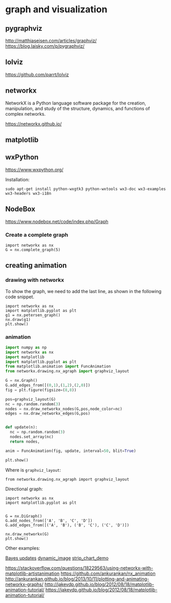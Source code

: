 # graph and visualization


## pygraphviz

http://matthiaseisen.com/articles/graphviz/
https://blog.laisky.com/p/pygraphviz/


## lolviz

https://github.com/parrt/lolviz

## networkx

NetworkX is a Python language software package for the creation,
manipulation, and study of the structure, dynamics, and functions
of complex networks.

https://networkx.github.io/

## matplotlib

## wxPython

https://www.wxpython.org/


Installation:

```
sudo apt-get install python-wxgtk3 python-wxtools wx3-doc wx3-examples wx3-headers wx3-i18n
```

## NodeBox

https://www.nodebox.net/code/index.php/Graph


### Create a complete graph


```
import networkx as nx
G = nx.complete_graph(5)
```

## creating animation

### drawing with networkx

To show the graph, we need to add the last line, as shown
in the following code snippet.

```
import networkx as nx
import matplotlib.pyplot as plt
g1 = nx.petersen_graph()
nx.draw(g1)
plt.show()
```

### animation

```python
import numpy as np
import networkx as nx
import matplotlib
import matplotlib.pyplot as plt
from matplotlib.animation import FuncAnimation
from networkx.drawing.nx_agraph import graphviz_layout

G = nx.Graph()
G.add_edges_from([(0,1),(1,2),(2,0)])
fig = plt.figure(figsize=(8,8))

pos=graphviz_layout(G)
nc = np.random.random(3)
nodes = nx.draw_networkx_nodes(G,pos,node_color=nc)
edges = nx.draw_networkx_edges(G,pos)


def update(n):
  nc = np.random.random(3)
  nodes.set_array(nc)
  return nodes,

anim = FuncAnimation(fig, update, interval=50, blit=True)

plt.show()
```

Where is `graphviz_layout`:

```
from networkx.drawing.nx_agraph import graphviz_layout
```

Directional graph:

```
import networkx as nx
import matplotlib.pyplot as plt


G = nx.DiGraph()
G.add_nodes_from(['A', 'B', 'C', 'D'])
G.add_edges_from([('A', 'B'), ('B', 'C'), ('C', 'D')])

nx.draw_networkx(G)
plt.show()
```

Other examples:

[Bayes updates](https://matplotlib.org/examples/animation/bayes_update.html)
[dynamic_image](https://matplotlib.org/examples/animation/dynamic_image.html)
[strip_chart_demo](https://matplotlib.org/examples/animation/strip_chart_demo.html)

https://stackoverflow.com/questions/18229563/using-networkx-with-matplotlib-artistanimation
https://github.com/ankurankan/nx_animation
http://ankurankan.github.io/blog/2013/10/11/plotting-and-animating-networkx-graphs/
http://jakevdp.github.io/blog/2012/08/18/matplotlib-animation-tutorial/
https://jakevdp.github.io/blog/2012/08/18/matplotlib-animation-tutorial/
